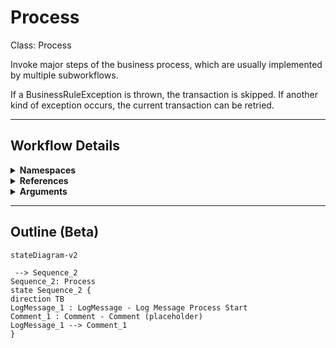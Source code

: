 # Process
Class: Process

Invoke major steps of the business process, which are usually implemented by multiple subworkflows.

If a BusinessRuleException is thrown, the transaction is skipped. 
If another kind of exception occurs, the current transaction can be retried. 

<hr />

## Workflow Details
<details>
    <summary>
    <b>Namespaces</b>
    </summary>

    - System
- System.Collections.Generic
- System.Data
- System.Linq
- System.Text
- UiPath.Core
- UiPath.Core.Activities
- System.Activities
- System.Activities.Statements
- System.Activities.DynamicUpdate
- System.Runtime.Serialization
- System.Runtime.InteropServices
- System.Linq.Expressions
- System.Collections.ObjectModel


</details>
<details>
    <summary>
    <b>References</b>
    </summary>

    - Microsoft.Bcl.AsyncInterfaces
- Microsoft.CSharp
- System
- System.Activities
- System.ComponentModel.Composition
- System.ComponentModel.TypeConverter
- System.Core
- System.Data
- System.Data.Common
- System.Linq
- System.Memory
- System.ObjectModel
- System.Private.CoreLib
- System.Runtime.Serialization
- System.ServiceModel
- System.ServiceModel.Activities
- System.ValueTuple
- System.Xaml
- System.Xml
- System.Xml.Linq
- UiPath.Excel
- UiPath.System.Activities


</details>
<details>
    <summary>
    <b>Arguments</b>
    </summary>

    <table><tr><th>Name</th><th>Direction</th><th>Type</th><th>Description</th></tr><tr><td>in_TransactionItem</td><td>InArgument</td><td>ui:QueueItem</td><td>Transaction item to be processed.</td></tr><tr><td>in_Config</td><td>InArgument</td><td>scg:Dictionary<x:String, x:Object></td><td>Dictionary structure to store configuration data of the process (settings, constants and assets).</td></tr></table>
    
</details>

<hr />

## Outline (Beta)

```mermaid
stateDiagram-v2

 --> Sequence_2
Sequence_2: Process
state Sequence_2 {
direction TB
LogMessage_1 : LogMessage - Log Message Process Start
Comment_1 : Comment - Comment (placeholder)
LogMessage_1 --> Comment_1
}
```